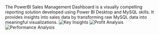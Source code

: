 
The PowerBI Sales Management Dashboard is a visually compelling reporting solution developed using Power BI Desktop and MySQL skills. It provides insights into sales data by transforming raw MySQL data into meaningful visualizations.
![Key Insights](https://github.com/ArpitNalkande/Sales-Analysis-through-PowerBI-Dashboard/assets/98257127/237637f0-e262-40f8-829a-8c94467bda06)
![Profit Analysis](https://github.com/ArpitNalkande/Sales-Analysis-through-PowerBI-Dashboard/assets/98257127/3201e795-b773-417b-92e7-3f2a53525c2c)
![Performance Analysis](https://github.com/ArpitNalkande/Sales-Analysis-through-PowerBI-Dashboard/assets/98257127/eb401d8b-f2cf-4973-a400-c055c751460d)
